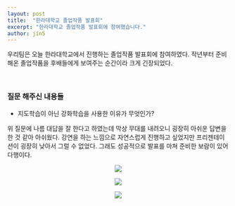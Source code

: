 ```yaml
---
layout: post
title:  "한라대학교 졸업작품 발표회"
excerpt: "한라대학교 졸업작품 발표회에 참여했습니다."
author: jin5
---
```


우리팀은 오늘 한라대학교에서 진행하는 졸업작품 발표회에 참여하였다. 작년부터 준비해온 졸업작품을 후배들에게 보여주는 순간이라 크게 긴장되었다.

<br/>

### 질문 해주신 내용들

- 지도학습이 아닌 강화학습을 사용한 이유가 무엇인가?

위 질문에 나름 대답을 잘 한다고 하였는데 막상 무대를 내려오니 굉장히 아쉬운 답변을 한 것 같아 아쉬웠다. 강연을 하는 느낌으로 자연스럽게 진행하고 싶었지만 프리젠테이션이 굉장히 낮아서 그럴 수 없었다. 그래도 성공적으로 발표를 마쳐 준비한 보람이 있어 다행이다.

<p style="text-align: center;"><img src="{{site.url}}/assets/images/2019-05-23/1.jpg"></p>

<p style="text-align: center;"><img src="{{site.url}}/assets/images/2019-05-23/2.jpg"></p>

<p style="text-align: center;"><img src="{{site.url}}/assets/images/2019-05-23/3.jpg"></p>
